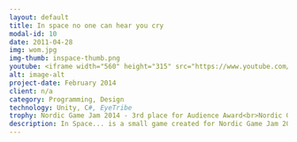 ```yaml
---
layout: default
title: In space no one can hear you cry
modal-id: 10
date: 2011-04-28
img: wom.jpg
img-thumb: inspace-thumb.png
youtube: <iframe width="560" height="315" src="https://www.youtube.com/embed/6YhFpVF7F0E" frameborder="0" allowfullscreen></iframe>
alt: image-alt
project-date: February 2014
client: n/a
category: Programming, Design
technology: Unity, C#, EyeTribe 
trophy: Nordic Game Jam 2014 - 3rd place for Audience Award<br>Nordic Game Jam 2014 - EyeTribe Honorable Mention<br>Nordic Game Jam 2014 - Best Unexpected Suprise
description: In Space... is a small game created for Nordic Game Jam 2014 (theme  Privacy), that uses eye tracking device to cheat the player in every spot player is not looking at. Created with Marek Bączyński.
---
```


